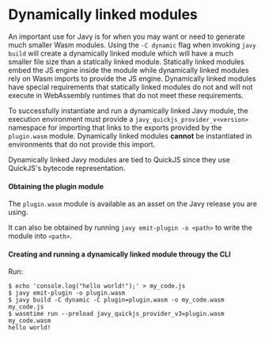 # Dynamically linked modules

An important use for Javy is for when you may want or need to generate much
smaller Wasm modules. Using the `-C dynamic` flag when invoking `javy build` will create
a dynamically linked module which will have a much smaller file size than
a statically linked module. Statically linked modules embed the JS engine inside
the module while dynamically linked modules rely on Wasm imports to provide the
JS engine. Dynamically linked modules have special requirements that statically
linked modules do not and will not execute in WebAssembly runtimes that do not
meet these requirements.

To successfully instantiate and run a dynamically linked Javy module, the
execution environment must provide a `javy_quickjs_provider_v<version>` namespace for
importing that links to the exports provided by the `plugin.wasm`
module. Dynamically linked modules **cannot** be instantiated in environments
that do not provide this import.

Dynamically linked Javy modules are tied to QuickJS since they use QuickJS's
bytecode representation.


#### Obtaining the plugin module

The `plugin.wasm` module is available as an asset on the Javy
release you are using. 

It can also be obtained by running `javy emit-plugin -o
<path>` to write the module into `<path>`.

#### Creating and running a dynamically linked module througy the CLI

Run:

```
$ echo 'console.log("hello world!");' > my_code.js
$ javy emit-plugin -o plugin.wasm
$ javy build -C dynamic -C plugin=plugin.wasm -o my_code.wasm my_code.js
$ wasmtime run --preload javy_quickjs_provider_v3=plugin.wasm my_code.wasm
hello world!
```
